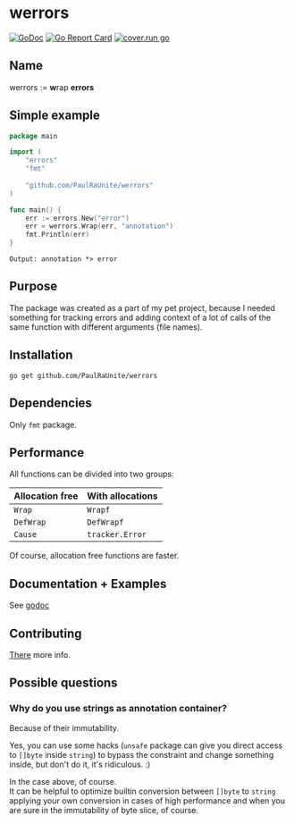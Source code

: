 # werrors
[![GoDoc](https://godoc.org/github.com/PaulRaUnite/werrors?status.svg)](https://godoc.org/github.com/PaulRaUnite/werrors)
[![Go Report Card](https://goreportcard.com/badge/github.com/PaulRaUnite/werrors)](https://goreportcard.com/report/github.com/PaulRaUnite/werrors)
[![cover.run go](https://cover.run/go/github.com/PaulRaUnite/werrors.svg)](https://cover.run/go/github.com/PaulRaUnite/werrors)
## Name

werrors := **w**rap **errors**

## Simple example

```go
package main

import (
    "errors"
    "fmt"
    
    "github.com/PaulRaUnite/werrors"
)

func main() {
    err := errors.New("error")
    err = werrors.Wrap(err, "annotation")
    fmt.Println(err)
}
```
`Output: annotation *> error`

## Purpose

The package was created as a part of my pet project,
because I needed something for tracking
errors and adding context of a lot of
calls of the same function with different arguments
(file names).

## Installation

`go get github.com/PaulRaUnite/werrors`

## Dependencies

Only `fmt` package.

## Performance

All functions can be divided into two groups:

Allocation free | With allocations
----------------|----------------
`Wrap`          | `Wrapf`
`DefWrap`       | `DefWrapf`
`Cause`         | `tracker.Error`

Of course, allocation free functions are faster.

## Documentation + Examples

See [godoc](https://godoc.org/github.com/PaulRaUnite/werrors)

## Contributing

[There](/.github/CONTRIBUTING.md) more info.

## Possible questions

### Why do you use strings as annotation container?

Because of their immutability.

Yes, you can use some hacks (`unsafe` package can give
you direct access to `[]byte` inside `string`) to bypass
the constraint and change something inside,
but don't do it, it's ridiculous. :)

In the case above, of course.<br>
It can be helpful to optimize builtin conversion between
`[]byte` to `string` applying your own conversion 
in cases of high performance and when you are sure 
in the immutability of byte slice, of course.
